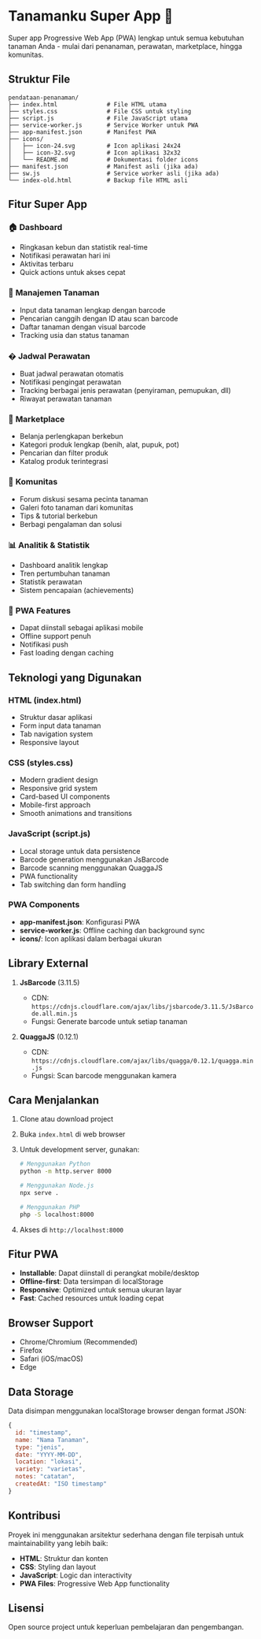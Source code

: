 # Tanamanku Super App 🌿

Super app Progressive Web App (PWA) lengkap untuk semua kebutuhan tanaman Anda - mulai dari penanaman, perawatan, marketplace, hingga komunitas.

## Struktur File

```
pendataan-penanaman/
├── index.html              # File HTML utama
├── styles.css              # File CSS untuk styling
├── script.js               # File JavaScript utama
├── service-worker.js       # Service Worker untuk PWA
├── app-manifest.json       # Manifest PWA
├── icons/
│   ├── icon-24.svg         # Icon aplikasi 24x24
│   ├── icon-32.svg         # Icon aplikasi 32x32
│   └── README.md           # Dokumentasi folder icons
├── manifest.json           # Manifest asli (jika ada)
├── sw.js                   # Service worker asli (jika ada)
└── index-old.html          # Backup file HTML asli
```

## Fitur Super App

### 🏠 **Dashboard**

- Ringkasan kebun dan statistik real-time
- Notifikasi perawatan hari ini
- Aktivitas terbaru
- Quick actions untuk akses cepat

### 📝 **Manajemen Tanaman**

- Input data tanaman lengkap dengan barcode
- Pencarian canggih dengan ID atau scan barcode
- Daftar tanaman dengan visual barcode
- Tracking usia dan status tanaman

### � **Jadwal Perawatan**

- Buat jadwal perawatan otomatis
- Notifikasi pengingat perawatan
- Tracking berbagai jenis perawatan (penyiraman, pemupukan, dll)
- Riwayat perawatan tanaman

### 🛒 **Marketplace**

- Belanja perlengkapan berkebun
- Kategori produk lengkap (benih, alat, pupuk, pot)
- Pencarian dan filter produk
- Katalog produk terintegrasi

### 👥 **Komunitas**

- Forum diskusi sesama pecinta tanaman
- Galeri foto tanaman dari komunitas
- Tips & tutorial berkebun
- Berbagi pengalaman dan solusi

### 📊 **Analitik & Statistik**

- Dashboard analitik lengkap
- Tren pertumbuhan tanaman
- Statistik perawatan
- Sistem pencapaian (achievements)

### 📱 **PWA Features**

- Dapat diinstall sebagai aplikasi mobile
- Offline support penuh
- Notifikasi push
- Fast loading dengan caching

## Teknologi yang Digunakan

### HTML (index.html)

- Struktur dasar aplikasi
- Form input data tanaman
- Tab navigation system
- Responsive layout

### CSS (styles.css)

- Modern gradient design
- Responsive grid system
- Card-based UI components
- Mobile-first approach
- Smooth animations and transitions

### JavaScript (script.js)

- Local storage untuk data persistence
- Barcode generation menggunakan JsBarcode
- Barcode scanning menggunakan QuaggaJS
- PWA functionality
- Tab switching dan form handling

### PWA Components

- **app-manifest.json**: Konfigurasi PWA
- **service-worker.js**: Offline caching dan background sync
- **icons/**: Icon aplikasi dalam berbagai ukuran

## Library External

1. **JsBarcode** (3.11.5)

   - CDN: `https://cdnjs.cloudflare.com/ajax/libs/jsbarcode/3.11.5/JsBarcode.all.min.js`
   - Fungsi: Generate barcode untuk setiap tanaman

2. **QuaggaJS** (0.12.1)
   - CDN: `https://cdnjs.cloudflare.com/ajax/libs/quagga/0.12.1/quagga.min.js`
   - Fungsi: Scan barcode menggunakan kamera

## Cara Menjalankan

1. Clone atau download project
2. Buka `index.html` di web browser
3. Untuk development server, gunakan:

   ```bash
   # Menggunakan Python
   python -m http.server 8000

   # Menggunakan Node.js
   npx serve .

   # Menggunakan PHP
   php -S localhost:8000
   ```

4. Akses di `http://localhost:8000`

## Fitur PWA

- **Installable**: Dapat diinstall di perangkat mobile/desktop
- **Offline-first**: Data tersimpan di localStorage
- **Responsive**: Optimized untuk semua ukuran layar
- **Fast**: Cached resources untuk loading cepat

## Browser Support

- Chrome/Chromium (Recommended)
- Firefox
- Safari (iOS/macOS)
- Edge

## Data Storage

Data disimpan menggunakan localStorage browser dengan format JSON:

```javascript
{
  id: "timestamp",
  name: "Nama Tanaman",
  type: "jenis",
  date: "YYYY-MM-DD",
  location: "lokasi",
  variety: "varietas",
  notes: "catatan",
  createdAt: "ISO timestamp"
}
```

## Kontribusi

Proyek ini menggunakan arsitektur sederhana dengan file terpisah untuk maintainability yang lebih baik:

- **HTML**: Struktur dan konten
- **CSS**: Styling dan layout
- **JavaScript**: Logic dan interactivity
- **PWA Files**: Progressive Web App functionality

## Lisensi

Open source project untuk keperluan pembelajaran dan pengembangan.
